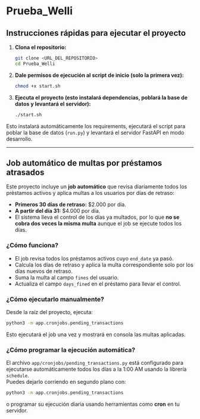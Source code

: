 # Prueba_Welli

## Instrucciones rápidas para ejecutar el proyecto

1. **Clona el repositorio:**
   ```sh
   git clone <URL_DEL_REPOSITORIO>
   cd Prueba_Welli
   ```

2. **Dale permisos de ejecución al script de inicio (solo la primera vez):**
   ```sh
   chmod +x start.sh
   ```

3. **Ejecuta el proyecto (esto instalará dependencias, poblará la base de datos y levantará el servidor):**
   ```sh
   ./start.sh
   ```

Esto instalará automáticamente los requirements, ejecutará el script para poblar la base de datos (`run.py`) y levantará el servidor FastAPI en modo desarrollo.

---

## Job automático de multas por préstamos atrasados

Este proyecto incluye un **job automático** que revisa diariamente todos los préstamos activos y aplica multas a los usuarios por días de retraso:

- **Primeros 30 días de retraso:** $2.000 por día.
- **A partir del día 31:** $4.000 por día.
- El sistema lleva el control de los días ya multados, por lo que **no se cobra dos veces la misma multa** aunque el job se ejecute todos los días.

### ¿Cómo funciona?

- El job revisa todos los préstamos activos cuyo `end_date` ya pasó.
- Calcula los días de retraso y aplica la multa correspondiente solo por los días nuevos de retraso.
- Suma la multa al campo `fines` del usuario.
- Actualiza el campo `days_fined` en el préstamo para llevar el control.

### ¿Cómo ejecutarlo manualmente?

Desde la raíz del proyecto, ejecuta:

```sh
python3 -m app.cronjobs.pending_transactions
```

Esto ejecutará el job una vez y mostrará en consola las multas aplicadas.

### ¿Cómo programar la ejecución automática?

El archivo `app/cronjobs/pending_transactions.py` está configurado para ejecutarse automáticamente todos los días a la 1:00 AM usando la librería `schedule`.  
Puedes dejarlo corriendo en segundo plano con:

```sh
python3 -m app.cronjobs.pending_transactions
```

o programar su ejecución diaria usando herramientas como **cron** en tu servidor.
